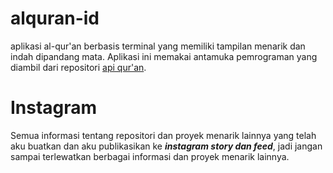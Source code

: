 # alquran-id
aplikasi al-qur'an berbasis terminal yang memiliki tampilan menarik dan indah dipandang mata. Aplikasi ini memakai antamuka pemrograman yang diambil dari repositori [api qur'an](api-quran). 

# Instagram
Semua informasi tentang repositori dan proyek menarik lainnya yang telah aku buatkan dan aku publikasikan ke ***instagram story dan feed***, jadi jangan sampai terlewatkan berbagai informasi dan proyek menarik lainnya.
